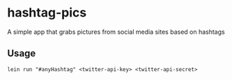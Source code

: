 # hashtag-pics

A simple app that grabs pictures from social media sites based on hashtags

## Usage

    lein run "#anyHashtag" <twitter-api-key> <twitter-api-secret>
